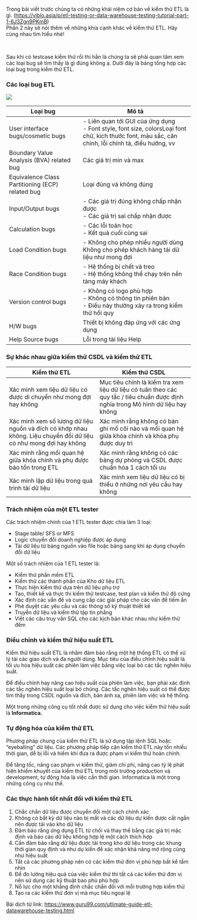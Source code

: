 Trong bài viết trước chúng ta có những khái niệm cơ bản về kiểm thử ETL là gì. (https://viblo.asia/p/etl-testing-or-data-warehouse-testing-tutorial-part-1-6J3Zgn9PKmB) 
<br>
Phần 2 này sẽ nói thêm về những khía cạnh khác về kiểm thử ETL. Hãy cùng nhau tìm hiểu nhé!

<br>

Sau khi có testcase kiểm thử rồi thì hẳn là chúng ta sẽ phải quan tâm xem các loại bug sẽ tìm thấy là gì đúng không ạ. Dưới đây là bảng tổng hợp các loại bug trong kiểm thử ETL.
### Các loại bug ETL
![](https://images.viblo.asia/7eaee342-a9b9-40ca-855b-7d5afab222f5.png)


|Loại bug| Mô tả |
| -------- | -------- |
|User interface bugs/cosmetic bugs   |-  Liên quan tới GUI của ứng dụng <br> - Font style, font size, colorsLoại font chữ, kích thước font, màu sắc, căn chỉnh, lỗi chính tả, điều hướng, vv|
|Boundary Value Analysis (BVA) related bug   |Các giá trị min và max |
|  Equivalence Class Partitioning (ECP) related bug | Loại đúng và không đúng|
|  Input/Output bugs |- Các giá trị đúng không chấp nhận được <br> - Các giá trị sai chấp nhận được |
| Calculation bugs  |- Các lỗi toán học <br> - Kết quả cuối cùng sai |
|  Load Condition bugs |- Không cho phép nhiều người dùng <br> Không cho phép khách hàng tải dữ liệu như mong đợi |
| Race Condition bugs  | - Hệ thống bị chết và treo <br>-  Hệ thống không thể chạy trên nền tảng máy khách|
| Version control bugs  | - Không có logo phù hợp <br>-  Không có thông tin phiên bản <br> - Điều này thường xảy ra trong kiểm thử hồi quy|
|  H/W bugs | Thiết bị không đáp ứng với các ứng dụng |
|  Help Source bugs | Lỗi trong tài liệu Help|

### Sự khác nhau giữa kiểm thử CSDL và kiểm thử ETL



|Kiểm thử ETL  |Kiểm thử CSDL  |
| -------- | -------- | 
| Xác minh xem liệu dữ liệu có được di chuyển như mong đợi hay không |Mục tiêu chính là kiểm tra xem liệu dữ liệu có tuân theo các quy tắc / tiêu chuẩn được định nghĩa trong Mô hình dữ liệu hay không| 
| Xác minh xem số lượng dữ liệu nguồn và đích có khớp nhau không. Liệu chuyển đổi dữ liệu có như mong đợi hay không |Xác minh rằng không có bản ghi mồ côi nào và mối quan hệ giữa khóa chính và khóa phụ được duy trì| 
|Xác minh rằng mối quan hệ giữa khóa chính và phụ được bảo tồn trong ETL  |Xác minh rằng không có các bảng dự phòng và CSDL được chuẩn hóa 1 cách tối ưu| 
| Xác minh lặp dữ liệu trong quá trình tải dữ liệu |Xác minh xem liệu dữ liệu có bị thiếu ở những nơi yêu cầu hay không| 

### Trách nhiệm của một ETL tester
Các trách nhiệm chính của 1 ETL tester được chia làm 3 loại:

* Stage table/ SFS or MFS
* Logic chuyển đổi doanh nghiệp được áp dụng
* Tải dữ liệu từ bảng nguồn vào file hoặc bảng sang khi áp dụng chuyển đổi dữ liệu 

Một số trách nhiệm của 1 ETL tester là: 

* Kiểm thử phần mềm ETL
* Kiểm thử các thành phần của Kho dữ liệu ETL
* Thực hiện kiểm thử dựa trên dữ liệu phụ trợ
* Tạo, thiết kế và thực thi kiểm thử testcase, test plan và kiểm thử độ cứng
* Xác định các vấn đề và cung cấp các giải pháp cho các vấn đề tiềm ẩn
* Phê duyệt các yêu cầu và các thông số kỹ thuật thiết kế
* Truyền dữ liệu và kiểm thử tập tin phẳng
* Viết các câu truy vấn SQL cho các kịch bản khác nhau như kiểm thử đếm

### Điều chỉnh và kiểm thử hiệu suất ETL

Kiểm thử hiệu suất ETL là nhằm đảm bảo rằng một hệ thống ETL có thể xử lý tải các giao dịch và đa người dùng. Mục tiêu của điều chỉnh hiệu suất là tối ưu hóa hiệu suất các phiên làm việc bằng việc loại bỏ các tắc nghẽn hiệu suất.

Để điều chỉnh hay nâng cao hiệu suất của phiên làm việc, bạn phải xác định các tắc nghẽn hiệu suất loại bỏ chúng. Các tắc nghẽn hiệu suất có thể được tìm thấy trong CSDL nguồn và đích, bản ánh xạ, phiên làm việc và hệ thống. 

Một trong những công cụ tốt nhất được sử dụng cho việc kiểm thử hiệu suất là **Informatica.**
 
### Tự động hóa của kiểm thử ETL

Phương pháp chung của kiểm thử ETL là sử dụng tập lệnh SQL hoặc “eyeballing” dữ liệu. Các phương pháp tiếp cận kiểm thử ETL này tốn nhiều thời gian, dễ bị lỗi và hiếm khi đưa ra được phạm vi kiểm thử hoàn chỉnh. 

Để tăng tốc, nâng cao phạm vi kiểm thử, giảm chi phí, nâng cao tỷ lệ phát hiện khiếm khuyết của kiểm thử ETL trong môi trường production và development, tự động hóa là việc cần thời gian. Informatica là một  trong những công cụ như thế.


### Các thực hành tốt nhất đối với kiểm thử ETL

1. Chắc chắn dữ liệu được chuyển đổi một cách chính xác
1. Không có bất kỳ dữ liệu nào bị mất và các dữ liệu dự kiến được cắt ngắn nên được tải vào kho dữ liệu
1. Đảm bảo rằng ứng dụng ETL từ chối và thay thế bằng các giá trị mặc định và báo cáo dữ liệu không hợp lệ một cách thích hợp
1. Cần đảm bảo rằng dữ liệu được tải trong kho dữ liệu trong các khung thời gian quy định và như dự kiến để xác nhận khả năng mở rộng cũng như hiệu suất
1.  Tất cả các phương pháp nên có các kiểm thử đơn vị phù hợp bất kể tầm nhìn
1. Để đo lường hiệu quả của việc kiểm thử thì tất cả các kiểm thử đơn vị nên sử dụng các kỹ thuật bao phủ phù hợp
1. Nỗ lực cho một khẳng định chắc chắn đối với mỗi trường hợp kiểm thử
1. Tạo ra các kiểm thử đơn vị mà mục tiêu ngoại lệ

Bài dịch từ link: https://www.guru99.com/utlimate-guide-etl-datawarehouse-testing.html